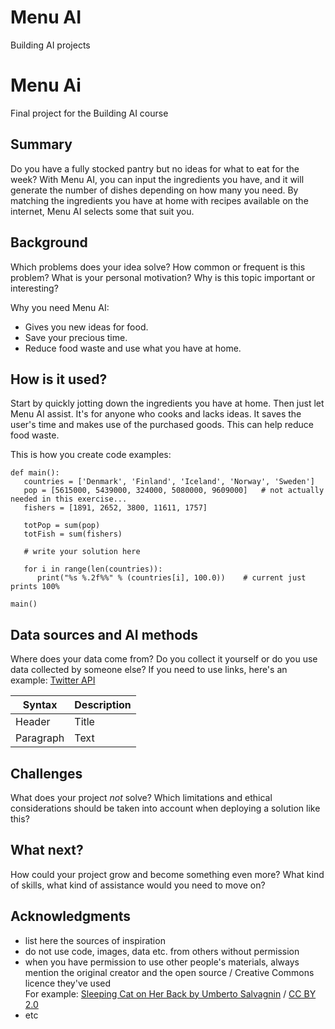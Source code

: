 # Menu AI
Building AI projects
<!-- This is the markdown template for the final project of the Building AI course, 
created by Reaktor Innovations and University of Helsinki. 
Copy the template, paste it to your GitHub README and edit! -->

# Menu Ai

Final project for the Building AI course

## Summary

Do you have a fully stocked pantry but no ideas for what to eat for the week? With Menu AI, you can input the ingredients you have, and it will generate the number of dishes depending on how many you need. By matching the ingredients you have at home with recipes available on the internet, Menu AI selects some that suit you.


## Background

Which problems does your idea solve? How common or frequent is this problem? What is your personal motivation? Why is this topic important or interesting?

Why you need Menu AI:
* Gives you new ideas for food.
* Save your precious time.
* Reduce food waste and use what you have at home.


## How is it used?

Start by quickly jotting down the ingredients you have at home. Then just let Menu AI assist. It's for anyone who cooks and lacks ideas. It saves the user's time and makes use of the purchased goods. This can help reduce food waste.


This is how you create code examples:
```
def main():
   countries = ['Denmark', 'Finland', 'Iceland', 'Norway', 'Sweden']
   pop = [5615000, 5439000, 324000, 5080000, 9609000]   # not actually needed in this exercise...
   fishers = [1891, 2652, 3800, 11611, 1757]

   totPop = sum(pop)
   totFish = sum(fishers)

   # write your solution here

   for i in range(len(countries)):
      print("%s %.2f%%" % (countries[i], 100.0))    # current just prints 100%

main()
```


## Data sources and AI methods
Where does your data come from? Do you collect it yourself or do you use data collected by someone else?
If you need to use links, here's an example:
[Twitter API](https://developer.twitter.com/en/docs)

| Syntax      | Description |
| ----------- | ----------- |
| Header      | Title       |
| Paragraph   | Text        |

## Challenges

What does your project _not_ solve? Which limitations and ethical considerations should be taken into account when deploying a solution like this?

## What next?

How could your project grow and become something even more? What kind of skills, what kind of assistance would you  need to move on? 


## Acknowledgments

* list here the sources of inspiration 
* do not use code, images, data etc. from others without permission
* when you have permission to use other people's materials, always mention the original creator and the open source / Creative Commons licence they've used
  <br>For example: [Sleeping Cat on Her Back by Umberto Salvagnin](https://commons.wikimedia.org/wiki/File:Sleeping_cat_on_her_back.jpg#filelinks) / [CC BY 2.0](https://creativecommons.org/licenses/by/2.0)
* etc
